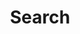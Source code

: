 ---
title: "Search" # in any language you want
layout: "search" # necessary for search
# url: "/archive"
# description: "Description for Search"
summary: "Search"
placeholder: "Search something..."
---